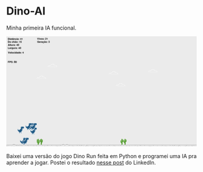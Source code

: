 # Dino-AI

Minha primeira IA funcional.

![Imagem do jogo](https://github.com/dario-bandeira/Dino-AI/blob/master/dino-run.png)

Baixei uma versão do jogo Dino Run feita em Python e programei uma IA pra aprender a jogar. Postei o resultado <a href="https://www.linkedin.com/posts/dariobandeira_python-ai-dinorun-ugcPost-6962242079389310976-uV2L/?utm_source=share&utm_medium=member_desktop">nesse post</a> do LinkedIn. 
